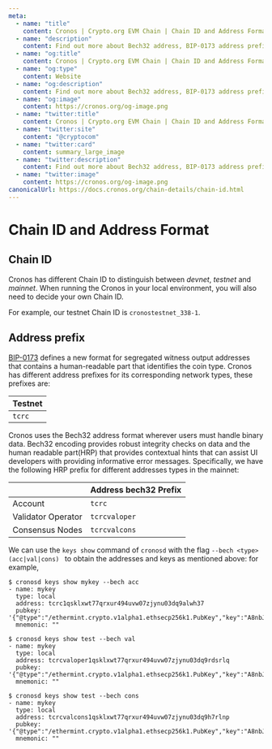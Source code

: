 ```yaml
---
meta:
  - name: "title"
    content: Cronos | Crypto.org EVM Chain | Chain ID and Address Format
  - name: "description"
    content: Find out more about Bech32 address, BIP-0173 address prefix and Chain ID format in this documentation.
  - name: "og:title"
    content: Cronos | Crypto.org EVM Chain | Chain ID and Address Format
  - name: "og:type"
    content: Website
  - name: "og:description"
    content: Find out more about Bech32 address, BIP-0173 address prefix and Chain ID format in this documentation.
  - name: "og:image"
    content: https://cronos.org/og-image.png
  - name: "twitter:title"
    content: Cronos | Crypto.org EVM Chain | Chain ID and Address Format
  - name: "twitter:site"
    content: "@cryptocom"
  - name: "twitter:card"
    content: summary_large_image
  - name: "twitter:description"
    content: Find out more about Bech32 address, BIP-0173 address prefix and Chain ID format in this documentation.
  - name: "twitter:image"
    content: https://cronos.org/og-image.png
canonicalUrl: https://docs.cronos.org/chain-details/chain-id.html
---
```


# Chain ID and Address Format

## Chain ID

Cronos has different Chain ID to distinguish between _devnet_, _testnet_ and _mainnet_. When running the Cronos in your local environment, you will also need to decide your own Chain ID.

For example, our testnet Chain ID is `cronostestnet_338-1`.

## Address prefix

[BIP-0173](https://github.com/satoshilabs/slips/blob/master/slip-0173.md) defines a new format for segregated witness output addresses that contains a human-readable part that identifies the coin type. Cronos has different address prefixes for its corresponding network types, these prefixes are:

| Testnet |
| ------- |
| `tcrc`   |

Cronos uses the Bech32 address format wherever users must handle binary data. Bech32 encoding provides robust integrity checks on data and the human readable part(HRP) that provides contextual hints that can assist UI developers with providing informative error messages. Specifically, we have the following HRP prefix for different addresses types in the mainnet:

|                    | Address bech32 Prefix |
| ------------------ | --------------------- |
| Account            | `tcrc`                 |
| Validator Operator | `tcrcvaloper`          |
| Consensus Nodes    | `tcrcvalcons`          |

We can use the `keys show` command of `cronosd` with the flag `--bech <type> (acc|val|cons) ` to obtain the addresses and keys as mentioned above: for example,

```
$ cronosd keys show mykey --bech acc
- name: mykey
  type: local
  address: tcrc1qsklxwt77qrxur494uvw07zjynu03dq9alwh37
  pubkey: '{"@type":"/ethermint.crypto.v1alpha1.ethsecp256k1.PubKey","key":"A8nbJ3eW9oAb2RNZoS8L71jFMfjk6zVa1UISYgKK9HPm"}'
  mnemonic: ""

$ cronosd keys show test --bech val
- name: mykey
  type: local
  address: tcrcvaloper1qsklxwt77qrxur494uvw07zjynu03dq9rdsrlq
  pubkey: '{"@type":"/ethermint.crypto.v1alpha1.ethsecp256k1.PubKey","key":"A8nbJ3eW9oAb2RNZoS8L71jFMfjk6zVa1UISYgKK9HPm"}'
  mnemonic: ""

$ cronosd keys show test --bech cons
- name: mykey
  type: local
  address: tcrcvalcons1qsklxwt77qrxur494uvw07zjynu03dq9h7rlnp
  pubkey: '{"@type":"/ethermint.crypto.v1alpha1.ethsecp256k1.PubKey","key":"A8nbJ3eW9oAb2RNZoS8L71jFMfjk6zVa1UISYgKK9HPm"}'
  mnemonic: ""
```
